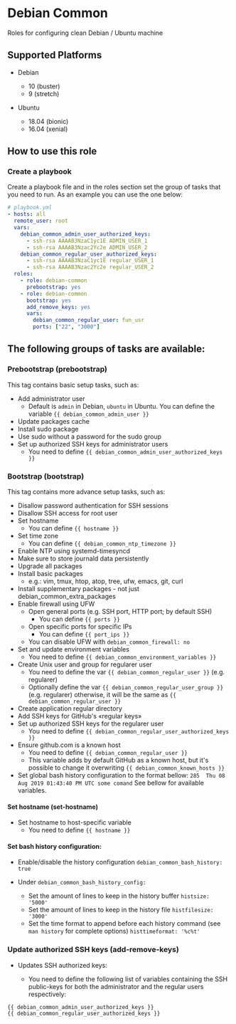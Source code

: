# Debian Common

Roles for configuring clean Debian / Ubuntu machine

## Supported Platforms

- Debian
  - 10 (buster)
  - 9  (stretch)

- Ubuntu
  - 18.04 (bionic)
  - 16.04 (xenial)

## How to use this role

### Create a playbook
Create a playbook file and in the roles section set the group of tasks that
you need to run. As an example you can use the one below:

```yaml
# playbook.yml
- hosts: all
  remote_user: root
  vars:
    debian_common_admin_user_authorized_keys:
      - ssh-rsa AAAAB3NzaC1yc1E ADMIN_USER_1
      - ssh-rsa AAAAB3Nzac2Yc2e ADMIN_USER_2
    debian_common_regular_user_authorized_keys:
      - ssh-rsa AAAAB3NzaC1yc1E regular_USER_1
      - ssh-rsa AAAAB3Nzac2Yc2e regular_USER_2
  roles:
    - role: debian-common
      prebootstrap: yes
    - role: debian-common
      bootstrap: yes
      add_remove_keys: yes
      vars:
        debian_common_regular_user: fun_usr
        ports: ["22", "3000"]
```


## The following groups of tasks are available:

### Prebootstrap (prebootstrap)
This tag contains basic setup tasks, such as:
- Add administrator user
    - Default is `admin` in Debian, `ubuntu` in Ubuntu. You can define the variable `{{ debian_common_admin_user }}`
- Update packages cache
- Install sudo package
- Use sudo without a password for the sudo group
- Set up authorized SSH keys for administrator users
    - You need to define `{{ debian_common_admin_user_authorized_keys }}`

### Bootstrap (bootstrap)
This tag contains more advance setup tasks, such as:

- Disallow password authentication for SSH sessions
- Disallow SSH access for root user
- Set hostname
    - You can define `{{ hostname }}`
- Set time zone
    - You can define `{{ debian_common_ntp_timezone }}`
- Enable NTP using systemd-timesyncd
- Make sure to store journald data persistently
- Upgrade all packages
- Install basic packages
    - e.g.: vim, tmux, htop, atop, tree, ufw, emacs, git, curl
- Install supplementary packages - not just debian_common_extra_packages
- Enable firewall using UFW
    - Open general ports (e.g. SSH port, HTTP port; by default SSH)
        - You can define `{{ ports }}`
    - Open specific ports for specific IPs
        - You can define `{{ port_ips }}`
    - You can disable UFW with `debian_common_firewall: no`
- Set and update environment variables
    - You need to define `{{ debian_common_environment_variables }}`
- Create Unix user and group for regularer user
    - You need to define the var `{{ debian_common_regular_user }}`
      (e.g. regularer)
    - Optionally define the var `{{ debian_common_regular_user_group }}`
      (e.g. regularer) otherwise, it will be the same as
      `{{ debian_common_regular_user }}`
- Create application regular directory
- Add SSH keys for GitHub's «regular keys»
- Set up authorized SSH keys for the regularer user
    - You need to define `{{ debian_common_regular_user_authorized_keys }}`
- Ensure github.com is a known host
    - You need to define `{{ debian_common_regular_user }}`
    - This variable adds by default GitHub as a known host, but it's possible
      to change it overwriting `{{ debian_common_known_hosts }}`
- Set global bash history configuration to the format bellow:
    `285  Thu 08 Aug 2019 01:43:40 PM UTC some comand`
    See bellow for available variables.

#### Set hostname (set-hostname)
- Set hostname to host-specific variable
    - You need to define `{{ hostname }}`

#### Set bash history configuration:
- Enable/disable the history configuration
  `debian_common_bash_history: true`
    
- Under `debian_common_bash_history_config:`
  - Set the amount of lines to keep in the history buffer
    `histsize: '5000'`
  - Set the amount of lines to keep in the history file
    `histfilesize: '3000'`
  - Set the time format to append before each history command (see
    `man history` for complete options)
    `histtimeformat: '%c%t'`


### Update authorized SSH keys (add-remove-keys)
- Updates SSH authorized keys:

    - You need to define the following list of variables containing the SSH
      public-keys for both the administrator and the regular users respectively:

```
{{ debian_common_admin_user_authorized_keys }}
{{ debian_common_regular_user_authorized_keys }}
```
